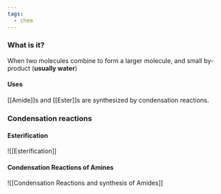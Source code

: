 ```yaml
---
tags:
  - chem
---
```

### What is it?
When two molecules combine to form a larger molecule, and small by-product (**usually water**)
#### Uses
[[Amide]]s and [[Ester]]s are synthesized by condensation reactions. 
### Condensation reactions
#### Esterification
![[Esterification]]

#### Condensation Reactions of Amines
![[Condensation Reactions and synthesis of Amides]]